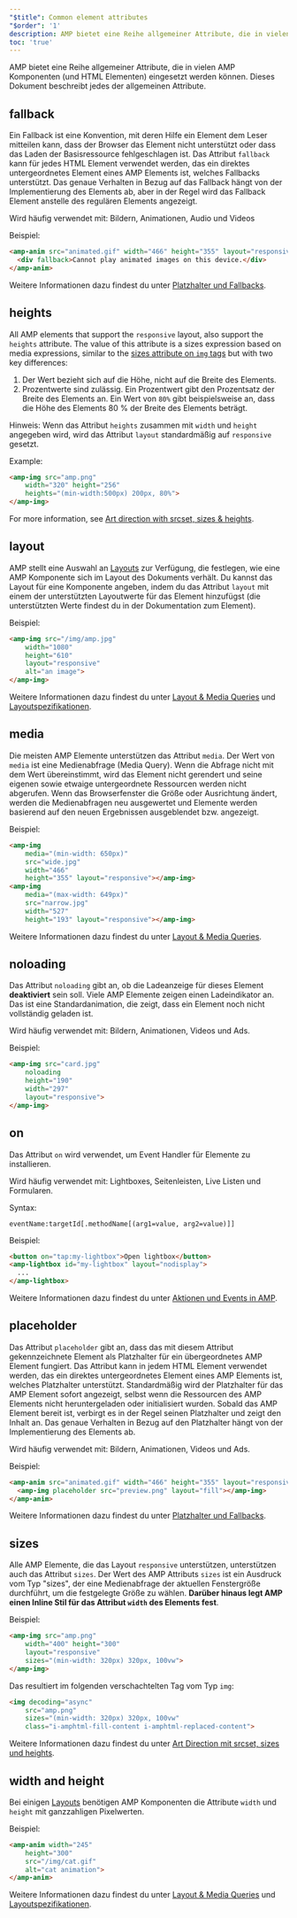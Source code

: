 ```yaml
---
"$title": Common element attributes
"$order": '1'
description: AMP bietet eine Reihe allgemeiner Attribute, die in vielen AMP Komponenten (und HTML Elementen) eingesetzt werden können. Dieses Dokument beschreibt jedes der allgemeinen Attribute.
toc: 'true'
---
```


AMP bietet eine Reihe allgemeiner Attribute, die in vielen AMP Komponenten (und HTML Elementen) eingesetzt werden können. Dieses Dokument beschreibt jedes der allgemeinen Attribute.

## fallback

Ein Fallback ist eine Konvention, mit deren Hilfe ein Element dem Leser mitteilen kann, dass der Browser das Element nicht unterstützt oder dass das Laden der Basisressource fehlgeschlagen ist. Das Attribut `fallback` kann für jedes HTML Element verwendet werden, das ein direktes untergeordnetes Element eines AMP Elements ist, welches Fallbacks unterstützt. Das genaue Verhalten in Bezug auf das Fallback hängt von der Implementierung des Elements ab, aber in der Regel wird das Fallback Element anstelle des regulären Elements angezeigt.

Wird häufig verwendet mit: Bildern, Animationen, Audio und Videos

Beispiel:

```html
<amp-anim src="animated.gif" width="466" height="355" layout="responsive" >
  <div fallback>Cannot play animated images on this device.</div>
</amp-anim>
```

Weitere Informationen dazu findest du unter [Platzhalter und Fallbacks](../../../documentation/guides-and-tutorials/develop/style_and_layout/placeholders.md).

## heights

All AMP elements that support the `responsive` layout, also support the `heights` attribute. The value of this attribute is a sizes expression based on media expressions, similar to the [sizes attribute on `img` tags](https://developer.mozilla.org/en-US/docs/Web/HTML/Element/img) but with two key differences:

1. Der Wert bezieht sich auf die Höhe, nicht auf die Breite des Elements.
2. Prozentwerte sind zulässig. Ein Prozentwert gibt den Prozentsatz der Breite des Elements an. Ein Wert von `80%` gibt beispielsweise an, dass die Höhe des Elements 80 % der Breite des Elements beträgt.

Hinweis: Wenn das Attribut `heights` zusammen mit `width` und `height` angegeben wird, wird das Attribut `layout` standardmäßig auf `responsive` gesetzt.

Example:

```html
<amp-img src="amp.png"
    width="320" height="256"
    heights="(min-width:500px) 200px, 80%">
</amp-img>
```

For more information, see [Art direction with srcset, sizes & heights](../../../documentation/guides-and-tutorials/develop/style_and_layout/art_direction.md).

## layout

AMP stellt eine Auswahl an [Layouts](../../../documentation/guides-and-tutorials/develop/style_and_layout/control_layout.md#the-layout-attribute) zur Verfügung, die festlegen, wie eine AMP Komponente sich im Layout des Dokuments verhält. Du kannst das Layout für eine Komponente angeben, indem du das Attribut `layout` mit einem der unterstützten Layoutwerte für das Element hinzufügst (die unterstützten Werte findest du in der Dokumentation zum Element).

Beispiel:

```html
<amp-img src="/img/amp.jpg"
    width="1080"
    height="610"
    layout="responsive"
    alt="an image">
</amp-img>
```

Weitere Informationen dazu findest du unter [Layout & Media Queries](../../../documentation/guides-and-tutorials/develop/style_and_layout/control_layout.md) und [Layoutspezifikationen](amp-html-layout/index.md).

## media <a name="media"></a>

Die meisten AMP Elemente unterstützen das Attribut `media`. Der Wert von `media` ist eine Medienabfrage (Media Query). Wenn die Abfrage nicht mit dem Wert übereinstimmt, wird das Element nicht gerendert und seine eigenen sowie etwaige untergeordnete Ressourcen werden nicht abgerufen. Wenn das Browserfenster die Größe oder Ausrichtung ändert, werden die Medienabfragen neu ausgewertet und Elemente werden basierend auf den neuen Ergebnissen ausgeblendet bzw. angezeigt.

Beispiel:

```html
<amp-img
    media="(min-width: 650px)"
    src="wide.jpg"
    width="466"
    height="355" layout="responsive"></amp-img>
<amp-img
    media="(max-width: 649px)"
    src="narrow.jpg"
    width="527"
    height="193" layout="responsive"></amp-img>
```

Weitere Informationen dazu findest du unter [Layout & Media Queries](../../../documentation/guides-and-tutorials/develop/style_and_layout/control_layout.md#element-media-queries).

## noloading

Das Attribut `noloading` gibt an, ob die Ladeanzeige für dieses Element **deaktiviert** sein soll. Viele AMP Elemente zeigen einen Ladeindikator an. Das ist eine Standardanimation, die zeigt, dass ein Element noch nicht vollständig geladen ist.

Wird häufig verwendet mit: Bildern, Animationen, Videos und Ads.

Beispiel:

```html
<amp-img src="card.jpg"
    noloading
    height="190"
    width="297"
    layout="responsive">
</amp-img>
```

## on

Das Attribut `on` wird verwendet, um Event Handler für Elemente zu installieren.

Wird häufig verwendet mit: Lightboxes, Seitenleisten, Live Listen und Formularen.

Syntax:

```text
eventName:targetId[.methodName[(arg1=value, arg2=value)]]
```

Beispiel:

```html
<button on="tap:my-lightbox">Open lightbox</button>
<amp-lightbox id="my-lightbox" layout="nodisplay">
  ...
</amp-lightbox>
```

Weitere Informationen dazu findest du unter [Aktionen und Events in AMP](amp-actions-and-events.md).

## placeholder

Das Attribut `placeholder` gibt an, dass das mit diesem Attribut gekennzeichnete Element als Platzhalter für ein übergeordnetes AMP Element fungiert. Das Attribut kann in jedem HTML Element verwendet werden, das ein direktes untergeordnetes Element eines AMP Elements ist, welches Platzhalter unterstützt. Standardmäßig wird der Platzhalter für das AMP Element sofort angezeigt, selbst wenn die Ressourcen des AMP Elements nicht heruntergeladen oder initialisiert wurden. Sobald das AMP Element bereit ist, verbirgt es in der Regel seinen Platzhalter und zeigt den Inhalt an. Das genaue Verhalten in Bezug auf den Platzhalter hängt von der Implementierung des Elements ab.

Wird häufig verwendet mit: Bildern, Animationen, Videos und Ads.

Beispiel:

```html
<amp-anim src="animated.gif" width="466" height="355" layout="responsive">
  <amp-img placeholder src="preview.png" layout="fill"></amp-img>
</amp-anim>
```

Weitere Informationen dazu findest du unter [Platzhalter und Fallbacks](../../../documentation/guides-and-tutorials/develop/style_and_layout/placeholders.md).

## sizes

Alle AMP Elemente, die das Layout `responsive` unterstützen, unterstützen auch das Attribut `sizes`. Der Wert des AMP Attributs `sizes` ist ein Ausdruck vom Typ "sizes", der eine Medienabfrage der aktuellen Fenstergröße durchführt, um die festgelegte Größe zu wählen. <strong>Darüber hinaus legt AMP einen Inline Stil für das Attribut <code>width</code> des Elements fest</strong>.

Beispiel:

```html
<amp-img src="amp.png"
    width="400" height="300"
    layout="responsive"
    sizes="(min-width: 320px) 320px, 100vw">
</amp-img>
```

Das resultiert im folgenden verschachtelten Tag vom Typ `img`:

```html
<img decoding="async"
    src="amp.png"
    sizes="(min-width: 320px) 320px, 100vw"
    class="i-amphtml-fill-content i-amphtml-replaced-content">
```

Weitere Informationen dazu findest du unter [Art Direction mit srcset, sizes und heights](../../../documentation/guides-and-tutorials/develop/style_and_layout/art_direction.md).

## width and height

Bei einigen [Layouts](../../../documentation/guides-and-tutorials/develop/style_and_layout/control_layout.md#the-layout-attribute) benötigen AMP Komponenten die Attribute `width` und `height` mit ganzzahligen Pixelwerten.

Beispiel:

```html
<amp-anim width="245"
    height="300"
    src="/img/cat.gif"
    alt="cat animation">
</amp-anim>
```

Weitere Informationen dazu findest du unter [Layout & Media Queries](../../../documentation/guides-and-tutorials/develop/style_and_layout/control_layout.md) und [Layoutspezifikationen](amp-html-layout/index.md).

